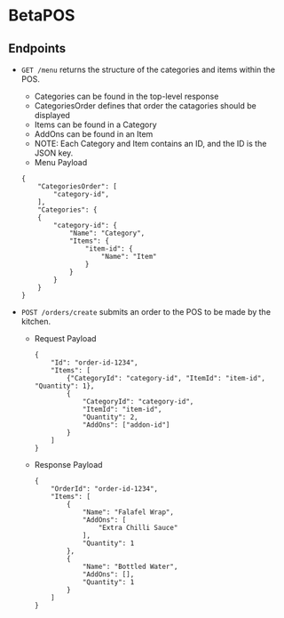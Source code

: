 # BetaPOS

## Endpoints

* `GET /menu` returns the structure of the categories and items within the POS.
    * Categories can be found in the top-level response
	* CategoriesOrder defines that order the catagories should be displayed
	* Items can be found in a Category
	* AddOns can be found in an Item
	* NOTE: Each Category and Item contains an ID, and the ID is the JSON key.
	* Menu Payload
	```
	{ 
		"CategoriesOrder": [
			"category-id",
		],
		"Categories": {
		{
			"category-id": {
				"Name": "Category",
				"Items": {
					"item-id": {
						"Name": "Item"
					}
				}
			}
		}
	}
	```

* `POST /orders/create` submits an order to the POS to be made by the kitchen.
    * Request Payload
        ```
        {
			"Id": "order-id-1234",
			"Items": [
				{"CategoryId": "category-id", "ItemId": "item-id", "Quantity": 1},
				{
					"CategoryId": "category-id", 
					"ItemId": "item-id", 
					"Quantity": 2,
					"AddOns": ["addon-id"]
				}
			]
		}
        ```

	* Response Payload
		```
		{
			"OrderId": "order-id-1234",
			"Items": [
				{
					"Name": "Falafel Wrap",
					"AddOns": [
						"Extra Chilli Sauce"
					],
					"Quantity": 1
				},
				{
					"Name": "Bottled Water",
					"AddOns": [],
					"Quantity": 1
				}
			]
		}
		```
